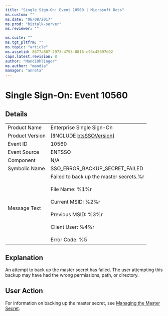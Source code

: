 ```yaml
---
title: "Single Sign-On: Event 10560 | Microsoft Docs"
ms.custom: ""
ms.date: "06/08/2017"
ms.prod: "biztalk-server"
ms.reviewer: ""

ms.suite: ""
ms.tgt_pltfrm: ""
ms.topic: "article"
ms.assetid: 8677a807-2973-4753-8816-c93c45697d92
caps.latest.revision: 8
author: "MandiOhlinger"
ms.author: "mandia"
manager: "anneta"
---
```

# Single Sign-On: Event 10560
## Details  
  
|                 |                                                                                                                                                                                             |
|-----------------|---------------------------------------------------------------------------------------------------------------------------------------------------------------------------------------------|
|  Product Name   |                                                                                  Enterprise Single Sign-On                                                                                  |
| Product Version |                                                                 [!INCLUDE [btsSSOVersion](../includes/btsssoversion-md.md)]                                                                 |
|    Event ID     |                                                                                            10560                                                                                            |
|  Event Source   |                                                                                           ENTSSO                                                                                            |
|    Component    |                                                                                             N/A                                                                                             |
|  Symbolic Name  |                                                                               SSO_ERROR_BACKUP_SECRET_FAILED                                                                                |
|  Message Text   | Failed to back up the master secrets.%r<br /><br /> File Name: %1%r<br /><br /> Current MSID: %2%r<br /><br /> Previous MSID: %3%r<br /><br /> Client User: %4%r<br /><br /> Error Code: %5 |
  
## Explanation  
 An attempt to back up the master secret has failed. The user attempting this backup may have had the wrong permissions, path, or directory.  
  
## User Action  
 For information on backing up the master secret, see [Managing the Master Secret](../core/managing-the-master-secret.md).